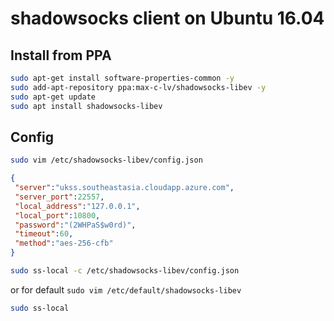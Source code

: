 # shadowsocks client on Ubuntu 16.04 

## Install from PPA

```bash
sudo apt-get install software-properties-common -y
sudo add-apt-repository ppa:max-c-lv/shadowsocks-libev -y
sudo apt-get update
sudo apt install shadowsocks-libev
```

## Config

```bash
sudo vim /etc/shadowsocks-libev/config.json
```

```json
{
 "server":"ukss.southeastasia.cloudapp.azure.com",
 "server_port":22557,
 "local_address":"127.0.0.1",
 "local_port":10800,
 "password":"(2WHPaS$w0rd)",
 "timeout":60,
 "method":"aes-256-cfb"
}
```

```bash
sudo ss-local -c /etc/shadowsocks-libev/config.json
```
or for default `sudo vim /etc/default/shadowsocks-libev`
```bash
sudo ss-local
```
